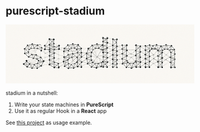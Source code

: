 # purescript-stadium

<p align="center">
  <picture>
    <source media="(prefers-color-scheme: dark)" srcset="assets/logo-dark.png" />
    <source media="(prefers-color-scheme: light)" srcset="assets/logo-light.png" />
    <img alt="Stadium logo" src="assets/logo-light.png" width="560">
  </picture>
</p>

stadium in a nutshell:

1. Write your state machines in **PureScript**
2. Use it as regular Hook in a **React** app

See [this project](https://github.com/m-bock/gcode-viewer) as usage example.

